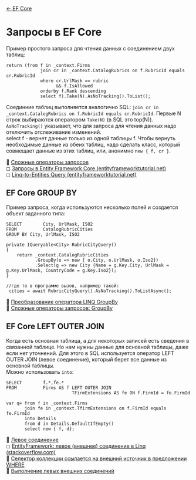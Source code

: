 [← EF Core](/README.md)  

# Запросы в EF Core  
Пример простого запроса для чтения данных с соединением двух таблиц: 
```
return (from f in _context.Firms
             join cr in _context.CatalogRubrics on f.RubricId equals cr.RubricId
             where cr.UrlMask == rubric
                   && f.IsAllowed
             orderby f.Rank descending
             select f).Take(N).AsNoTracking().ToList();
```
Соединние таблиц выполняется аналогично SQL: `join cr in _context.CatalogRubrics on f.RubricId equals cr.RubricId`. Первые N строк выбираются оператором `Take(N)` (в SQL это top(N)). `AsNoTracking()` указывает, что для запроса для чтения данных надо отключить отслеживание изменений.  
select f - вернет данные только из одной таблицы f. Чтобы вернуть необходимые данные из обеих таблиц, надо сделать класс, который совмещает данные из этих таблиц, или, анонимно `new { f, cr }`.  

📘 [Сложные операторы запросов](https://docs.microsoft.com/ru-ru/ef/core/querying/complex-query-operators)  
◻ [Запросы в Entity Framework Core (entityframeworktutorial.net)](https://www.entityframeworktutorial.net/efcore/querying-in-ef-core.aspx)   
◻ [Linq-to-Entities Query (entityframeworktutorial.net)](https://www.entityframeworktutorial.net/querying-entity-graph-in-entity-framework.aspx) 

## EF Core GROUP BY
Пример запроса, когда используются несколько полей и создается объект заданного типа:
```
SELECT        City, UrlMask, ISO2
FROM          CatalogRubricCities
GROUP BY City, UrlMask, ISO2

private IQueryable<City> RubricCityQuery()
{
    return _context.CatalogRubricCities
           .GroupBy(o => new { o.City, o.UrlMask, o.Iso2})
           .Select(g => new City {Name = g.Key.City, UrlMask = g.Key.UrlMask, CountryCode = g.Key.Iso2});
}

//где то в программе вызов, например такой:
 cities = await RubricCityQuery().AsNoTracking().ToListAsync();
```

📘 [Преобразование оператора LINQ GroupBy](https://docs.microsoft.com/ru-ru/ef/core/what-is-new/ef-core-2.1#linq-groupby-translation)  
📘 [Сложные операторы запросов: GroupBy](https://docs.microsoft.com/ru-ru/ef/core/querying/complex-query-operators#groupby)  

## EF Core LEFT OUTER JOIN  
Когда есть основная таблица, а для некоторых записей есть сведения в связанной таблице. Но нам нужны данные для основной таблицы, даже если нет уточнений. Для этого в SQL используется оператор LEFT OUTER JOIN (левое соединение), который берет все данные из основной таблицы.  
Можно использовать `into`:
```
SELECT        f.*,fe.*
FROM          Firms AS f LEFT OUTER JOIN
                         TFirmExtensions AS fe ON f.FirmId = fe.FirmId

var q= from f in _context.Firms
       join fe in _context.TfirmExtensions on f.FirmId equals fe.FirmId
       into Details 
       from d in Details.DefaultIfEmpty()
       select new { f, d};
```
📘 [Левое соединение](https://docs.microsoft.com/ru-ru/ef/core/querying/complex-query-operators#left-join)  
◻ [EntityFramework: левое (внешнее) соединение в Linq (stackoverflow.com)](https://stackoverflow.com/questions/39919230/asp-net-core-entityframework-core-left-outer-join-in-linq)  
📘 [Селектор коллекции ссылается на внешний источник в предложении WHERE](https://docs.microsoft.com/ru-ru/ef/core/querying/complex-query-operators#collection-selector-references-outer-in-a-where-clause)    
📘 [Выполнение левых внешних соединений](https://docs.microsoft.com/ru-ru/dotnet/csharp/linq/perform-left-outer-joins)  
 
